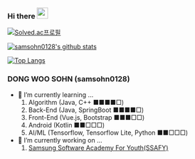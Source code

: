 ### Hi there <img src="https://github.com/dl0312/dl0312/blob/master/hi.gif?raw=true" width="25px">

[![Solved.ac프로필](http://mazassumnida.wtf/api/v2/generate_badge?boj=samsohn0128)](https://solved.ac/samsohn0128)

[![samsohn0128's github stats](https://github-readme-stats.vercel.app/api?username=samsohn0128&theme=gotham)](https://github.com/anuraghazra/github-readme-stats)

[![Top Langs](https://github-readme-stats.vercel.app/api/top-langs/?username=samsohn0128&layout=compact&theme=gotham)](https://github.com/anuraghazra/github-readme-stats)

### DONG WOO SOHN (samsohn0128)
- 🌱 I’m currently learning ...
    1. Algorithm (Java, C++ ■■■■□)
    2. Back-End (Java, SpringBoot ■■■■□)
    3. Front-End (Vue.js, Bootstrap ■■■□□)
    4. Android (Kotlin ■■□□□)
    5. AI/ML (Tensorflow, Tensorflow Lite, Python ■■□□□)
- 🔭 I’m currently working on ...
    1. [Samsung Software Academy For Youth(SSAFY)](https://www.ssafy.com/ksp/jsp/swp/swpMain.jsp)
<!--
**samsohn0128/samsohn0128** is a ✨ _special_ ✨ repository because its `README.md` (this file) appears on your GitHub profile.

Here are some ideas to get you started:

- 🔭 I’m currently working on ...
- 🌱 I’m currently learning ...
- 👯 I’m looking to collaborate on ...
- 🤔 I’m looking for help with ...
- 💬 Ask me about ...
- 📫 How to reach me: ...
- 😄 Pronouns: ...
- ⚡ Fun fact: ...
-->
